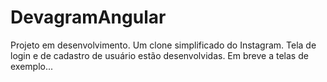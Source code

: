 # DevagramAngular

<p>Projeto em desenvolvimento. Um clone simplificado do Instagram. Tela de login e de cadastro de usuário estão desenvolvidas. Em breve a telas de exemplo...</p>
